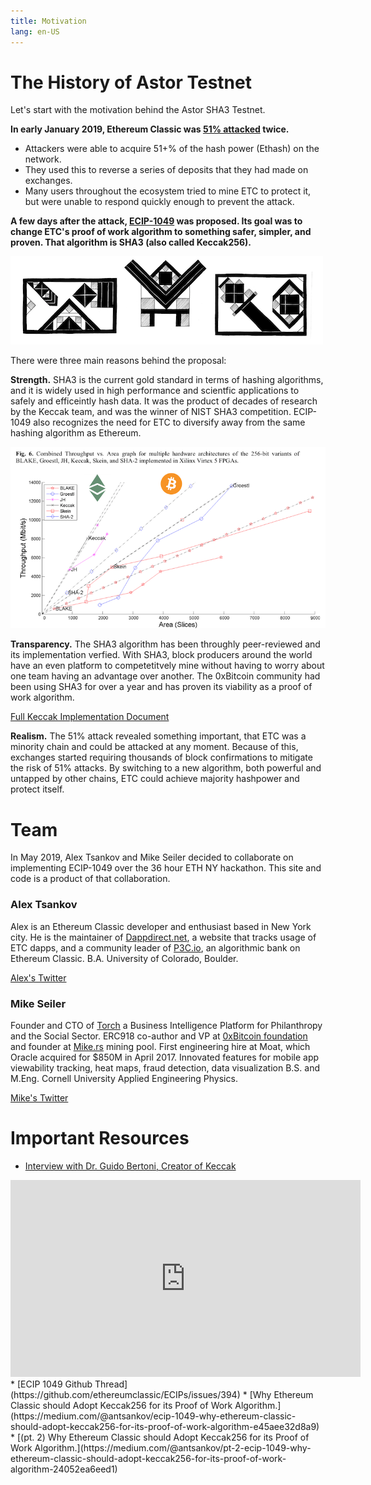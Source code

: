 ```yaml
---
title: Motivation
lang: en-US
---
```


# The History of Astor Testnet

Let's start with the motivation behind the Astor SHA3 Testnet.

**In early January 2019, Ethereum Classic was [51% attacked](https://medium.com/@slowmist/the-analysis-of-etc-51-attack-from-slowmist-team-728596d76ead) twice.**
- Attackers were able to acquire 51+% of the hash power (Ethash) on the network.
- They used this to reverse a series of deposits that they had made on exchanges.
- Many users throughout the ecosystem tried to mine ETC to protect it, but were unable to respond quickly enough to prevent the attack.

**A few days after the attack, [ECIP-1049](https://github.com/ethereumclassic/ECIPs/issues/394) was proposed. Its goal was to change ETC's proof of work algorithm to something safer, simpler, and proven. That algorithm is SHA3 (also called Keccak256).**

![Astor Tiles](/tiles.png)

There were three main reasons behind the proposal: 

**Strength.** SHA3 is the current gold standard in terms of hashing algorithms, and it is widely used in high performance and scientfic applications to safely and efficeintly hash data. It was the product of decades of research by the Keccak team, and was the winner of NIST SHA3 competition. ECIP-1049 also recognizes the need for ETC to diversify away from the same hashing algorithm as Ethereum.

![Hash](/hash.png)

**Transparency.** The SHA3 algorithm has been throughly peer-reviewed and its implementation verfied. With SHA3, block producers around the world have an even platform to competetitvely mine without having to worry about one team having an advantage over another. The 0xBitcoin community had been using SHA3 for over a year and has proven its viability as a proof of work algorithm. 

[Full Keccak Implementation Document](https://keccak.team/files/Keccak-implementation-3.2.pdf)

**Realism.** The 51% attack revealed something important, that ETC was a minority chain and could be attacked at any moment. Because of this, exchanges started requiring thousands of block confirmations to mitigate the risk of 51% attacks. By switching to a new algorithm, both powerful and untapped by other chains, ETC could achieve majority hashpower and protect itself.

# Team
In May 2019, Alex Tsankov and Mike Seiler decided to collaborate on implementing ECIP-1049 over the 36 hour ETH NY hackathon. This site and code is a product of that collaboration.

### Alex Tsankov 

Alex is an Ethereum Classic developer and enthusiast based in New York city. He is the maintainer of [Dappdirect.net](https://dappdirect.net), a website that tracks usage of ETC dapps, and a community leader of [P3C.io](https://p3c.io), an algorithmic bank on Ethereum Classic. B.A. University of Colorado, Boulder.

[Alex's Twitter](https://twitter.com/antsankov)

### Mike Seiler

Founder and CTO of [Torch](www.torch1.com) a Business Intelligence Platform for Philanthropy and the Social Sector. ERC918 co-author and VP at [0xBitcoin foundation](0xbitcoin.foundation) and founder at [Mike.rs](mike.rs) mining pool. First engineering hire at Moat, which Oracle acquired for $850M in April 2017. Innovated features for mobile app viewability tracking, heat maps, fraud detection, data visualization B.S. and M.Eng. Cornell University Applied Engineering Physics.

[Mike's Twitter](https://twitter.com/mseiler1)

# Important Resources
* [Interview with Dr. Guido Bertoni, Creator of Keccak](https://www.youtube.com/watch?v=vN7NI0Oi79E)
<div class="iframe-container">
  <iframe width="560" height="315" src="https://www.youtube.com/embed/vN7NI0Oi79E" frameborder="0" allow="accelerometer; autoplay; encrypted-media; gyroscope; picture-in-picture" allowfullscreen></iframe>
</div>
* [ECIP 1049 Github Thread](https://github.com/ethereumclassic/ECIPs/issues/394)
* [Why Ethereum Classic should Adopt Keccak256 for its Proof of Work Algorithm.](https://medium.com/@antsankov/ecip-1049-why-ethereum-classic-should-adopt-keccak256-for-its-proof-of-work-algorithm-e45aee32d8a9)
* [(pt. 2) Why Ethereum Classic should Adopt Keccak256 for its Proof of Work Algorithm.](https://medium.com/@antsankov/pt-2-ecip-1049-why-ethereum-classic-should-adopt-keccak256-for-its-proof-of-work-algorithm-24052ea6eed1)